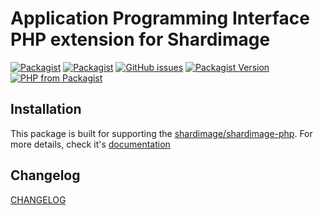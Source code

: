 # Application Programming Interface PHP extension for Shardimage
[![Packagist](https://img.shields.io/packagist/dt/shardimage/shardimage-php-api)](https://packagist.org/packages/shardimage/shardimage-php-api)
[![Packagist](https://img.shields.io/packagist/l/shardimage/shardimage-php-api)](https://packagist.org/packages/shardimage/shardimage-php-api)
[![GitHub issues](https://img.shields.io/github/issues/shardimage/shardimage-php-api)](https://github.com/shardimage/shardimage-php-api/issues)
[![Packagist Version](https://img.shields.io/packagist/v/shardimage/shardimage-php-api)](https://packagist.org/packages/shardimage/shardimage-php-api)
[![PHP from Packagist](https://img.shields.io/packagist/php-v/shardimage/shardimage-php-api)](](https://packagist.org/packages/shardimage/shardimage-php-api))
## Installation

This package is built for supporting the [shardimage/shardimage-php](https://github.com/shardimage/shardimage-php). For more details, check it's [documentation](https://github.com/shardimage/shardimage-php/blob/master/README.md)

## Changelog

[CHANGELOG](CHANGELOG.md)
